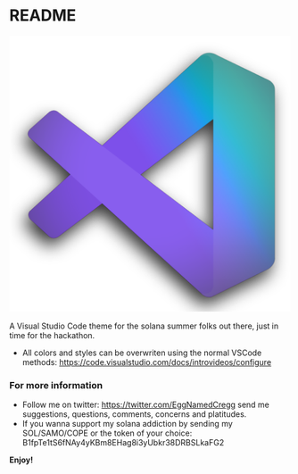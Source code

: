 # README

![](images/vsolanaszn4.png)

A Visual Studio Code theme for the solana summer folks out there, just in time for the hackathon.

- All colors and styles can be overwriten using the normal VSCode methods: https://code.visualstudio.com/docs/introvideos/configure

### For more information

- Follow me on twitter: https://twitter.com/EggNamedCregg send me suggestions, questions, comments, concerns and platitudes.
- If you wanna support my solana addiction by sending my SOL/SAMO/COPE or the token of your choice: B1fpTe1tS6fNAy4yKBm8EHag8i3yUbkr38DRBSLkaFG2

**Enjoy!**

